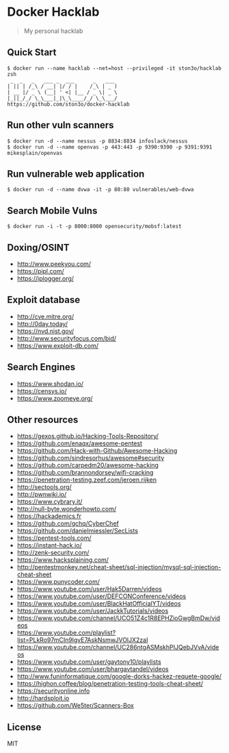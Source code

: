 Docker Hacklab
===

> My personal hacklab

Quick Start
---

```
$ docker run --name hacklab --net=host --privileged -it ston3o/hacklab zsh
 _  _   _   ___ _  ___      _   ___
| || | /_\ / __| |/ / |    /_\ | _ )
| __ |/ _ \ (__| ' <| |__ / _ \| _ \
|_||_/_/ \_\___|_|\_\____/_/ \_\___/
https://github.com/ston3o/docker-hacklab
```

Run other vuln scanners
---

```
$ docker run -d --name nessus -p 8834:8834 infoslack/nessus
$ docker run -d --name openvas -p 443:443 -p 9390:9390 -p 9391:9391 mikesplain/openvas
```

Run vulnerable web application
---

```
$ docker run -d --name dvwa -it -p 80:80 vulnerables/web-dvwa
```

Search Mobile Vulns
---

```
$ docker run -i -t -p 8000:8000 opensecurity/mobsf:latest
```

Doxing/OSINT
---

- http://www.peekyou.com/
- https://pipl.com/
- https://iplogger.org/

Exploit database
---

- http://cve.mitre.org/
- http://0day.today/
- https://nvd.nist.gov/
- http://www.securityfocus.com/bid/
- https://www.exploit-db.com/

Search Engines
---

- https://www.shodan.io/
- https://censys.io/
- https://www.zoomeye.org/

Other resources
---

- https://gexos.github.io/Hacking-Tools-Repository/
- https://github.com/enaqx/awesome-pentest
- https://github.com/Hack-with-Github/Awesome-Hacking
- https://github.com/sindresorhus/awesome#security
- https://github.com/carpedm20/awesome-hacking
- https://github.com/brannondorsey/wifi-cracking
- https://penetration-testing.zeef.com/jeroen.rijken
- http://sectools.org/
- http://pwnwiki.io/
- https://www.cybrary.it/
- http://null-byte.wonderhowto.com/
- https://hackademics.fr
- https://github.com/gchq/CyberChef
- https://github.com/danielmiessler/SecLists
- https://pentest-tools.com/
- https://instant-hack.io/
- http://zenk-security.com/
- https://www.hacksplaining.com/
- http://pentestmonkey.net/cheat-sheet/sql-injection/mysql-sql-injection-cheat-sheet
- https://www.punycoder.com/
- https://www.youtube.com/user/Hak5Darren/videos
- https://www.youtube.com/user/DEFCONConference/videos
- https://www.youtube.com/user/BlackHatOfficialYT/videos
- https://www.youtube.com/user/JackkTutorials/videos
- https://www.youtube.com/channel/UCO51Z4c1R8EPHZioGwgBmDw/videos
- https://www.youtube.com/playlist?list=PLkRo97mCIn9lgvE7AskNsmwJVOlJX2zaI
- https://www.youtube.com/channel/UC286ntgASMskhPIJQebJVvA/videos
- https://www.youtube.com/user/gaytony10/playlists
- https://www.youtube.com/user/bhargavtandel/videos
- http://www.funinformatique.com/google-dorks-hackez-requete-google/
- https://highon.coffee/blog/penetration-testing-tools-cheat-sheet/
- https://securityonline.info
- http://hardsploit.io
- https://github.com/We5ter/Scanners-Box

License
---

MIT
